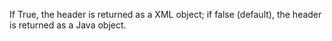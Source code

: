 If True, the header is returned as a XML object;
if false (default), the header is returned as a Java object.